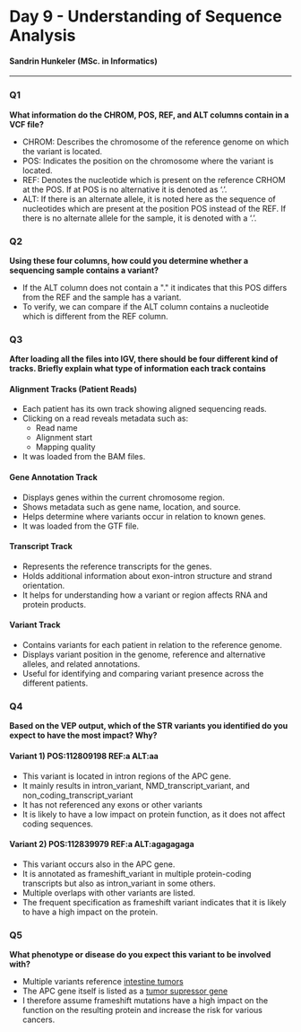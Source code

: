 # Day 9 - Understanding of Sequence Analysis
#### Sandrin Hunkeler (MSc. in Informatics)

---

### Q1
**What information do the CHROM, POS, REF, and ALT columns contain in a VCF file?**

- CHROM: Describes the chromosome of the reference genome on which the variant is located.
- POS: Indicates the position on the chromosome where the variant is located.
- REF: Denotes the nucleotide which is present on the reference CRHOM at the POS. If at POS is no alternative it is denoted as ‘.’.
- ALT: If there is an alternate allele, it is noted here as the sequence of nucleotides which are present at the position POS instead of the REF. If there is no alternate allele for the sample, it is denoted with a ‘.’.


### Q2
**Using these four columns, how could you determine whether a sequencing sample contains a variant?**

- If the ALT column does not contain a "." it indicates that this POS differs from the REF and the sample has a variant.
- To verify, we can compare if the ALT column contains a nucleotide which is different from the REF column.


### Q3
**After loading all the files into IGV, there should be four different kind of tracks. Briefly explain what type of information each track contains**


#### Alignment Tracks (Patient Reads)
- Each patient has its own track showing aligned sequencing reads.
- Clicking on a read reveals metadata such as:
  - Read name
  - Alignment start
  - Mapping quality
- It was loaded from the BAM files.

#### Gene Annotation Track
- Displays genes within the current chromosome region.
- Shows metadata such as gene name, location, and source.
- Helps determine where variants occur in relation to known genes.
- It was loaded from the GTF file.

#### Transcript Track
- Represents the reference transcripts for the genes.
- Holds additional information about exon-intron structure and strand orientation.
- It helps for understanding how a variant or region affects RNA and protein products.

#### Variant Track
- Contains variants for each patient in relation to the reference genome.
- Displays variant position in the genome, reference and alternative alleles, and related annotations.
- Useful for identifying and comparing variant presence across the different patients.

### Q4
**Based on the VEP output, which of the STR variants you identified do you expect to have the most impact? Why?**

#### Variant 1) POS:112809198 REF:a	ALT:aa
- This variant is located in intron regions of the APC gene.
- It mainly results in intron_variant, NMD_transcript_variant, and non_coding_transcript_variant
- It has not referenced any exons or other variants
- It is likely to have a low impact on protein function, as it does not affect coding sequences.

#### Variant 2) POS:112839979 REF:a	ALT:agagagaga
- This variant occurs also in the APC gene.
- It is annotated as frameshift_variant in multiple protein-coding transcripts but also as intron_variant in some others.
- Multiple overlaps with other variants are listed.
- The frequent specification as frameshift variant indicates that it is likely to have a high impact on the protein.

### Q5
**What phenotype or disease do you expect this variant to be involved with?**

- Multiple variants reference [intestine tumors](https://www.ensembl.org/Homo_sapiens/Variation/Phenotype?db=core;r=5:112839480-112840479;source=COSMIC;tl=EAYsiwikdEPmQHio-11001089;v=COSV57362825;vdb=variation;vf=1186386420)
- The APC gene itself is listed as a [tumor supressor gene](https://flexikon.doccheck.com/de/APC-Gen)
- I therefore assume frameshift mutations have a high impact on the function on the resulting protein and increase the risk for various cancers.
